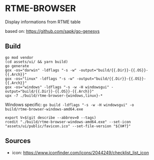 # RTME-BROWSER

Display informations from RTME table

based on: https://github.com/sapk/go-genesys

## Build
```
go mod vendor
(cd assets/ui/ && yarn build)
go generate
gox -os="darwin" -ldflags "-s -w" -output="build/{{.Dir}}-{{.OS}}-{{.Arch}}"
gox -os="linux" -ldflags "-s -w" -output="build/{{.Dir}}-{{.OS}}-{{.Arch}}"
gox -os="windows" -ldflags "-s -w -H windowsgui" -output="build/{{.Dir}}-{{.OS}}-{{.Arch}}"
upx -7 ./build/rtme-browser-{windows,linux}-*
```

Windows specific: `go build -ldflags "-s -w -H windowsgui" -o build/rtme-browser-windows-amd64.exe` 
```
export V=$(git describe --abbrev=0 --tags)
rcedit "./build/rtme-browser-windows-amd64.exe" --set-icon "assets/ui/public/favicon.ico" --set-file-version "${V#?}"
```
## Sources

 - icon: https://www.iconfinder.com/icons/2044249/checklist_list_icon 
